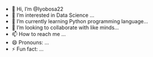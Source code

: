 - 👋 Hi, I’m @Iyobosa22
- 👀 I’m interested in Data Science ...
- 🌱 I’m currently learning Python programming language...
- 💞️ I’m looking to collaborate with like minds...
- 📫 How to reach me ...
- 😄 Pronouns: ...
- ⚡ Fun fact: ...

<!---
Iyobosa22/Iyobosa22 is a ✨ special ✨ repository because its `README.md` (this file) appears on your GitHub profile.
You can click the Preview link to take a look at your changes.
--->
